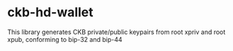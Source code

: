 # ckb-hd-wallet

This library generates CKB private/public keypairs from root xpriv and root xpub, conforming to bip-32 and bip-44
